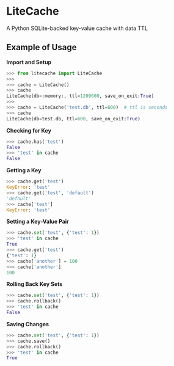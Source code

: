 # LiteCache

A Python SQLite-backed key-value cache with data TTL

## Example of Usage

**Import and Setup**
```python
>>> from litecache import LiteCache
>>>
>>> cache = LiteCache()
>>> cache
LiteCache(db=:memory:, ttl=1209600, save_on_exit:True)
>>>
>>> cache = LiteCache('test.db', ttl=600)  # ttl is seconds
>>> cache
LiteCache(db=test.db, ttl=600, save_on_exit:True)
```

**Checking for Key**
```python
>>> cache.has('test')
False
>>> 'test' in cache
False
```

**Getting a Key**
```python
>>> cache.get('test')
KeyError: 'test'
>>> cache.get('test', 'default')
'default'
>>> cache['test']
KeyError: 'test'
```

**Setting a Key-Value Pair**
```python
>>> cache.set('test', {'test': 1})
>>> 'test' in cache
True
>>> cache.get('test')
{'test': 1}
>>> cache['another'] = 100
>>> cache['another']
100
```

**Rolling Back Key Sets**
```python
>>> cache.set('test', {'test': 1})
>>> cache.rollback()
>>> 'test' in cache
False
```

**Saving Changes**
```python
>>> cache.set('test', {'test': 1})
>>> cache.save()
>>> cache.rollback()
>>> 'test' in cache
True
```
